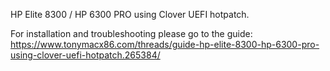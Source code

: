 HP Elite 8300 / HP 6300 PRO using Clover UEFI hotpatch.

For installation and troubleshooting please go to the guide:
https://www.tonymacx86.com/threads/guide-hp-elite-8300-hp-6300-pro-using-clover-uefi-hotpatch.265384/
